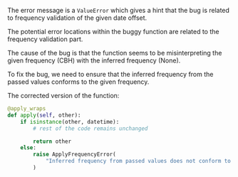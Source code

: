 The error message is a `ValueError` which gives a hint that the bug is related to frequency validation of the given date offset.

The potential error locations within the buggy function are related to the frequency validation part.

The cause of the bug is that the function seems to be misinterpreting the given frequency (CBH) with the inferred frequency (None).

To fix the bug, we need to ensure that the inferred frequency from the passed values conforms to the given frequency.

The corrected version of the function:
```python
@apply_wraps
def apply(self, other):
    if isinstance(other, datetime):
        # rest of the code remains unchanged

        return other
    else:
        raise ApplyFrequencyError(
            "Inferred frequency from passed values does not conform to the passed frequency"
        )
```